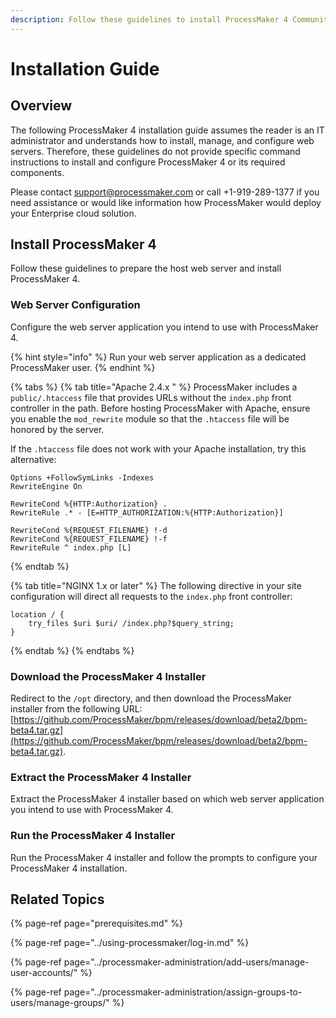 ```yaml
---
description: Follow these guidelines to install ProcessMaker 4 Community Edition.
---
```


# Installation Guide

## Overview

The following ProcessMaker 4 installation guide assumes the reader is an IT administrator and understands how to install, manage, and configure web servers. Therefore, these guidelines do not provide specific command instructions to install and configure ProcessMaker 4 or its required components.

Please contact [support@processmaker.com](mailto:support@processmaker.com) or call +1-919-289-1377 if you need assistance or would like information how ProcessMaker would deploy your Enterprise cloud solution.

## Install ProcessMaker 4

Follow these guidelines to prepare the host web server and install ProcessMaker 4.

### Web Server Configuration

Configure the web server application you intend to use with ProcessMaker 4.

{% hint style="info" %}
Run your web server application as a dedicated ProcessMaker user.
{% endhint %}

{% tabs %}
{% tab title="Apache 2.4.x " %}
ProcessMaker includes a `public/.htaccess` file that provides URLs without the `index.php` front controller in the path. Before hosting ProcessMaker with Apache, ensure you enable the `mod_rewrite` module so that the `.htaccess` file will be honored by the server.

If the `.htaccess` file does not work with your Apache installation, try this alternative:

```text
Options +FollowSymLinks -Indexes
RewriteEngine On

RewriteCond %{HTTP:Authorization} .
RewriteRule .* - [E=HTTP_AUTHORIZATION:%{HTTP:Authorization}]

RewriteCond %{REQUEST_FILENAME} !-d
RewriteCond %{REQUEST_FILENAME} !-f
RewriteRule ^ index.php [L]
```
{% endtab %}

{% tab title="NGINX 1.x or later" %}
The following directive in your site configuration will direct all requests to the `index.php` front controller:

```text
location / {
    try_files $uri $uri/ /index.php?$query_string;
}
```
{% endtab %}
{% endtabs %}

### Download the ProcessMaker 4 Installer

Redirect to the `/opt` directory, and then download the ProcessMaker installer from the following URL: [https://github.com/ProcessMaker/bpm/releases/download/beta2/bpm-beta4.tar.gz](https://github.com/ProcessMaker/bpm/releases/download/beta2/bpm-beta4.tar.gz).

### Extract the ProcessMaker 4 Installer

Extract the ProcessMaker 4 installer based on which web server application you intend to use with ProcessMaker 4.

### Run the ProcessMaker 4 Installer

Run the ProcessMaker 4 installer and follow the prompts to configure your ProcessMaker 4 installation.

## Related Topics

{% page-ref page="prerequisites.md" %}

{% page-ref page="../using-processmaker/log-in.md" %}

{% page-ref page="../processmaker-administration/add-users/manage-user-accounts/" %}

{% page-ref page="../processmaker-administration/assign-groups-to-users/manage-groups/" %}


